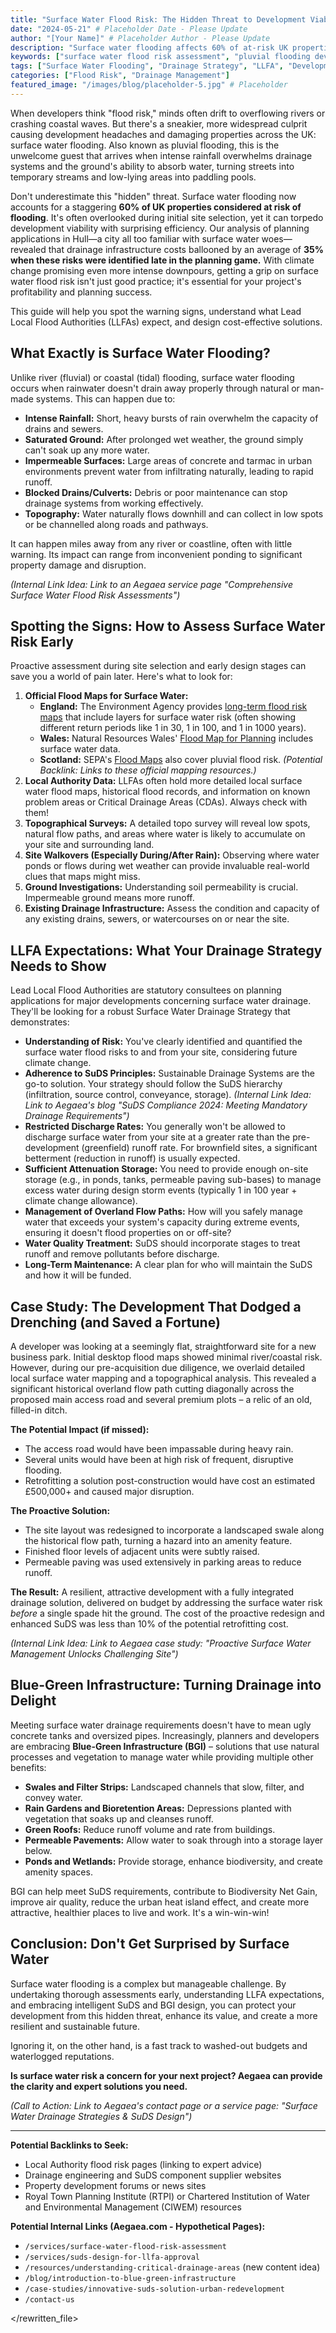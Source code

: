 ```yaml
---
title: "Surface Water Flood Risk: The Hidden Threat to Development Viability"
date: "2024-05-21" # Placeholder Date - Please Update
author: "[Your Name]" # Placeholder Author - Please Update
description: "Surface water flooding affects 60% of at-risk UK properties! Learn to assess this hidden threat & design solutions that satisfy LLFAs & protect your development."
keywords: ["surface water flood risk assessment", "pluvial flooding development", "surface water drainage strategy", "LLFA requirements", "overland flow paths", "SuDS surface water"]
tags: ["Surface Water Flooding", "Drainage Strategy", "LLFA", "Development Viability", "SuDS"]
categories: ["Flood Risk", "Drainage Management"]
featured_image: "/images/blog/placeholder-5.jpg" # Placeholder
---
```


When developers think "flood risk," minds often drift to overflowing rivers or crashing coastal waves. But there's a sneakier, more widespread culprit causing development headaches and damaging properties across the UK: surface water flooding. Also known as pluvial flooding, this is the unwelcome guest that arrives when intense rainfall overwhelms drainage systems and the ground's ability to absorb water, turning streets into temporary streams and low-lying areas into paddling pools.

Don't underestimate this "hidden" threat. Surface water flooding now accounts for a staggering **60% of UK properties considered at risk of flooding**. It's often overlooked during initial site selection, yet it can torpedo development viability with surprising efficiency. Our analysis of planning applications in Hull—a city all too familiar with surface water woes—revealed that drainage infrastructure costs ballooned by an average of **35% when these risks were identified late in the planning game.** With climate change promising even more intense downpours, getting a grip on surface water flood risk isn't just good practice; it's essential for your project's profitability and planning success.

This guide will help you spot the warning signs, understand what Lead Local Flood Authorities (LLFAs) expect, and design cost-effective solutions.

## What Exactly is Surface Water Flooding?

Unlike river (fluvial) or coastal (tidal) flooding, surface water flooding occurs when rainwater doesn't drain away properly through natural or man-made systems. This can happen due to:

*   **Intense Rainfall:** Short, heavy bursts of rain overwhelm the capacity of drains and sewers.
*   **Saturated Ground:** After prolonged wet weather, the ground simply can't soak up any more water.
*   **Impermeable Surfaces:** Large areas of concrete and tarmac in urban environments prevent water from infiltrating naturally, leading to rapid runoff.
*   **Blocked Drains/Culverts:** Debris or poor maintenance can stop drainage systems from working effectively.
*   **Topography:** Water naturally flows downhill and can collect in low spots or be channelled along roads and pathways.

It can happen miles away from any river or coastline, often with little warning. Its impact can range from inconvenient ponding to significant property damage and disruption.

*(Internal Link Idea: Link to an Aegaea service page "Comprehensive Surface Water Flood Risk Assessments")*

## Spotting the Signs: How to Assess Surface Water Risk Early

Proactive assessment during site selection and early design stages can save you a world of pain later. Here's what to look for:

1.  **Official Flood Maps for Surface Water:**
    *   **England:** The Environment Agency provides [long-term flood risk maps](https://www.gov.uk/check-long-term-flood-risk) that include layers for surface water risk (often showing different return periods like 1 in 30, 1 in 100, and 1 in 1000 years).
    *   **Wales:** Natural Resources Wales' [Flood Map for Planning](https://flood-map-for-planning.naturalresources.wales/) includes surface water data.
    *   **Scotland:** SEPA's [Flood Maps](https://map.sepa.org.uk/floodmaps/) also cover pluvial flood risk.
    *(Potential Backlink: Links to these official mapping resources.)*
2.  **Local Authority Data:** LLFAs often hold more detailed local surface water flood maps, historical flood records, and information on known problem areas or Critical Drainage Areas (CDAs). Always check with them!
3.  **Topographical Surveys:** A detailed topo survey will reveal low spots, natural flow paths, and areas where water is likely to accumulate on your site and surrounding land.
4.  **Site Walkovers (Especially During/After Rain):** Observing where water ponds or flows during wet weather can provide invaluable real-world clues that maps might miss.
5.  **Ground Investigations:** Understanding soil permeability is crucial. Impermeable ground means more runoff.
6.  **Existing Drainage Infrastructure:** Assess the condition and capacity of any existing drains, sewers, or watercourses on or near the site.

## LLFA Expectations: What Your Drainage Strategy Needs to Show

Lead Local Flood Authorities are statutory consultees on planning applications for major developments concerning surface water drainage. They'll be looking for a robust Surface Water Drainage Strategy that demonstrates:

*   **Understanding of Risk:** You've clearly identified and quantified the surface water flood risks to and from your site, considering future climate change.
*   **Adherence to SuDS Principles:** Sustainable Drainage Systems are the go-to solution. Your strategy should follow the SuDS hierarchy (infiltration, source control, conveyance, storage).
    *(Internal Link Idea: Link to Aegaea's blog "SuDS Compliance 2024: Meeting Mandatory Drainage Requirements")*
*   **Restricted Discharge Rates:** You generally won't be allowed to discharge surface water from your site at a greater rate than the pre-development (greenfield) runoff rate. For brownfield sites, a significant betterment (reduction in runoff) is usually expected.
*   **Sufficient Attenuation Storage:** You need to provide enough on-site storage (e.g., in ponds, tanks, permeable paving sub-bases) to manage excess water during design storm events (typically 1 in 100 year + climate change allowance).
*   **Management of Overland Flow Paths:** How will you safely manage water that exceeds your system's capacity during extreme events, ensuring it doesn't flood properties on or off-site?
*   **Water Quality Treatment:** SuDS should incorporate stages to treat runoff and remove pollutants before discharge.
*   **Long-Term Maintenance:** A clear plan for who will maintain the SuDS and how it will be funded.

## Case Study: The Development That Dodged a Drenching (and Saved a Fortune)

A developer was looking at a seemingly flat, straightforward site for a new business park. Initial desktop flood maps showed minimal river/coastal risk. However, during our pre-acquisition due diligence, we overlaid detailed local surface water mapping and a topographical analysis. This revealed a significant historical overland flow path cutting diagonally across the proposed main access road and several premium plots – a relic of an old, filled-in ditch.

**The Potential Impact (if missed):**

*   The access road would have been impassable during heavy rain.
*   Several units would have been at high risk of frequent, disruptive flooding.
*   Retrofitting a solution post-construction would have cost an estimated £500,000+ and caused major disruption.

**The Proactive Solution:**

*   The site layout was redesigned to incorporate a landscaped swale along the historical flow path, turning a hazard into an amenity feature.
*   Finished floor levels of adjacent units were subtly raised.
*   Permeable paving was used extensively in parking areas to reduce runoff.

**The Result:** A resilient, attractive development with a fully integrated drainage solution, delivered on budget by addressing the surface water risk *before* a single spade hit the ground. The cost of the proactive redesign and enhanced SuDS was less than 10% of the potential retrofitting cost.

*(Internal Link Idea: Link to Aegaea case study: "Proactive Surface Water Management Unlocks Challenging Site")*

## Blue-Green Infrastructure: Turning Drainage into Delight

Meeting surface water drainage requirements doesn't have to mean ugly concrete tanks and oversized pipes. Increasingly, planners and developers are embracing **Blue-Green Infrastructure (BGI)** – solutions that use natural processes and vegetation to manage water while providing multiple other benefits:

*   **Swales and Filter Strips:** Landscaped channels that slow, filter, and convey water.
*   **Rain Gardens and Bioretention Areas:** Depressions planted with vegetation that soaks up and cleanses runoff.
*   **Green Roofs:** Reduce runoff volume and rate from buildings.
*   **Permeable Pavements:** Allow water to soak through into a storage layer below.
*   **Ponds and Wetlands:** Provide storage, enhance biodiversity, and create amenity spaces.

BGI can help meet SuDS requirements, contribute to Biodiversity Net Gain, improve air quality, reduce the urban heat island effect, and create more attractive, healthier places to live and work. It's a win-win-win!

## Conclusion: Don't Get Surprised by Surface Water

Surface water flooding is a complex but manageable challenge. By undertaking thorough assessments early, understanding LLFA expectations, and embracing intelligent SuDS and BGI design, you can protect your development from this hidden threat, enhance its value, and create a more resilient and sustainable future.

Ignoring it, on the other hand, is a fast track to washed-out budgets and waterlogged reputations.

**Is surface water risk a concern for your next project? Aegaea can provide the clarity and expert solutions you need.**

*(Call to Action: Link to Aegaea's contact page or a service page: "Surface Water Drainage Strategies & SuDS Design")*

---

**Potential Backlinks to Seek:**

*   Local Authority flood risk pages (linking to expert advice)
*   Drainage engineering and SuDS component supplier websites
*   Property development forums or news sites
*   Royal Town Planning Institute (RTPI) or Chartered Institution of Water and Environmental Management (CIWEM) resources

**Potential Internal Links (Aegaea.com - Hypothetical Pages):**

*   `/services/surface-water-flood-risk-assessment`
*   `/services/suds-design-for-llfa-approval`
*   `/resources/understanding-critical-drainage-areas` (new content idea)
*   `/blog/introduction-to-blue-green-infrastructure`
*   `/case-studies/innovative-suds-solution-urban-redevelopment`
*   `/contact-us`


</rewritten_file> 